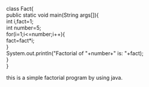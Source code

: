 class Fact{  
 public static void main(String args[]){  
  int i,fact=1;  
  int number=5;    
  for(i=1;i<=number;i++){    
      fact=fact*i;    
  }    
  System.out.println("Factorial of "+number+" is: "+fact);    
 }  
} 

this is a simple factorial program by using java.<br>